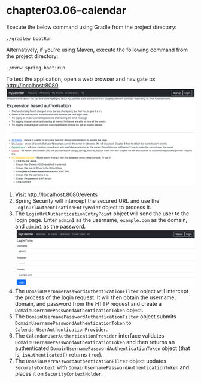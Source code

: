 # chapter03.06-calendar #

Execute the below command using Gradle from the project directory:

```shell
./gradlew bootRun
```

Alternatively, if you're using Maven, execute the following command from the project directory:

```shell
./mvnw spring-boot:run
```

To test the application, open a web browser and navigate to:
[http://localhost:8080](http://localhost:8080)
![chapter03.06.png](docs/chapter03.06.png)

1.	Visit http://localhost:8080/events
2.	Spring Security will intercept the secured URL and use the `LoginUrlAuthenticationEntryPoint` object to process it.
3.	The `LoginUrlAuthenticationEntryPoint` object will send the user to the login page. Enter `admin1` as the username, `example.com` as the domain, and `admin1` as the password.
![chapter03.06-1.png](docs/chapter03.06-1.png)
4.	The `DomainUsernamePasswordAuthenticationFilter` object will intercept the process of the login request. It will then obtain the username, domain, and password from the HTTP request and create a `DomainUsernamePasswordAuthenticationToken` object.
5.	The `DomainUsernamePasswordAuthenticationFilter` object submits `DomainUsernamePasswordAuthenticationToken` to `CalendarUserAuthenticationProvider`.
6.	The `CalendarUserAuthenticationProvider` interface validates `DomainUsernamePasswordAuthenticationToken` and then returns an authenticated `DomainUsernamePasswordAuthenticationToken` object (that is, `isAuthenticated()` returns `true`).
7.	The `DomainUserPasswordAuthenticationFilter` object updates `SecurityContext` with `DomainUsernamePasswordAuthenticationToken` and places it on `SecurityContextHolder`.
